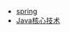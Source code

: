 <!-- docs/_sidebar.md -->

* [spring](/java/spring%206.md)
* [Java核心技术](/java/Java%E6%A0%B8%E5%BF%83%E6%8A%80%E6%9C%AF.md)